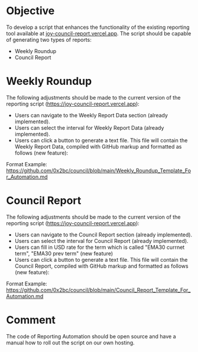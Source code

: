 # Objective 

To develop a script that enhances the functionality of the existing reporting tool available at [joy-council-report.vercel.app](https://joy-council-report.vercel.app). The script should be capable of generating two types of reports: 
- Weekly Roundup
- Council Report


# Weekly Roundup

The following adjustments should be made to the current version of the reporting script (https://joy-council-report.vercel.app):

- Users can navigate to the Weekly Report Data section (already implemented).
- Users can select the interval for Weekly Report Data (already implemented).
- Users can click a button to generate a text file. This file will contain the Weekly Report Data, compiled with GitHub markup and formatted as follows (new feature):

Format Example: https://github.com/0x2bc/council/blob/main/Weekly_Roundup_Template_For_Automation.md


# Council Report

The following adjustments should be made to the current version of the reporting script (https://joy-council-report.vercel.app):

- Users can navigate to the Council Report section (already implemented).
- Users can select the interval for Council Report (already implemented).
- Users can fill in USD rate for the term which is called "EMA30 currnet term", "EMA30 prev term" (new feature)
- Users can click a button to generate a text file. This file will contain the Council Report, compiled with GitHub markup and formatted as follows (new feature):

Format Example: https://github.com/0x2bc/council/blob/main/Council_Report_Template_For_Automation.md

# Comment

The code of Reporting Automation should be open source and have a manual how to roll out the script on our own hosting.  
